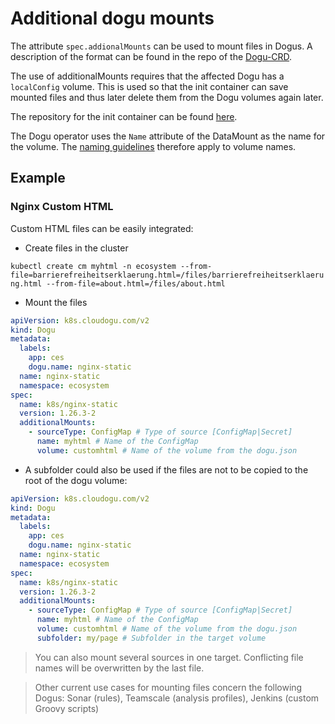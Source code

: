 # Additional dogu mounts

The attribute `spec.addionalMounts` can be used to mount files in Dogus.
A description of the format can be found in the repo of the
[Dogu-CRD](https://github.com/cloudogu/k8s-dogu-lib/docs/operations/dogu_format_en.md##AdditionalMounts).

The use of additionalMounts requires that the affected Dogu has a `localConfig` volume.
This is used so that the init container can save mounted files and thus later delete them from the Dogu volumes again later.

The repository for the init container can be found [here](https://github.com/cloudogu/dogu-data-seeder).

The Dogu operator uses the `Name` attribute of the DataMount as the name for the volume.
The [naming guidelines](https://kubernetes.io/docs/concepts/overview/working-with-objects/names/#rfc-1035-label-names) therefore apply to volume names.

## Example

### Nginx Custom HTML

Custom HTML files can be easily integrated:

- Create files in the cluster

`kubectl create cm myhtml -n ecosystem --from-file=barrierefreiheitserklaerung.html=/files/barrierefreiheitserklaerung.html --from-file=about.html=/files/about.html`

- Mount the files

```yaml
apiVersion: k8s.cloudogu.com/v2
kind: Dogu
metadata:
  labels:
    app: ces
    dogu.name: nginx-static
  name: nginx-static
  namespace: ecosystem
spec:
  name: k8s/nginx-static
  version: 1.26.3-2
  additionalMounts:
    - sourceType: ConfigMap # Type of source [ConfigMap|Secret]
      name: myhtml # Name of the ConfigMap
      volume: customhtml # Name of the volume from the dogu.json
```

- A subfolder could also be used if the files are not to be copied to the root of the dogu volume:

```yaml
apiVersion: k8s.cloudogu.com/v2
kind: Dogu
metadata:
  labels:
    app: ces
    dogu.name: nginx-static
  name: nginx-static
  namespace: ecosystem
spec:
  name: k8s/nginx-static
  version: 1.26.3-2
  additionalMounts:
    - sourceType: ConfigMap # Type of source [ConfigMap|Secret]
      name: myhtml # Name of the ConfigMap
      volume: customhtml # Name of the volume from the dogu.json
      subfolder: my/page # Subfolder in the target volume
```

> You can also mount several sources in one target. Conflicting file names will be overwritten by the last file.

> Other current use cases for mounting files concern the following Dogus: Sonar (rules), Teamscale (analysis profiles), Jenkins (custom Groovy scripts)
